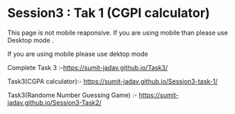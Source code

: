 # Session3 : Tak 1 (CGPI calculator)

This page is not mobile reaponsive. If you are using mobile than please use Desktop mode .

If you are using mobile please use dektop mode

Complete Task 3 :-https://sumit-jadav.github.io/Task3/

Task3(CGPA calculator):- https://sumit-jadav.github.io/Session3-task-1/

Task3(Randome Number Guessing Game) :- https://sumit-jadav.github.io/Session3-Task2/
